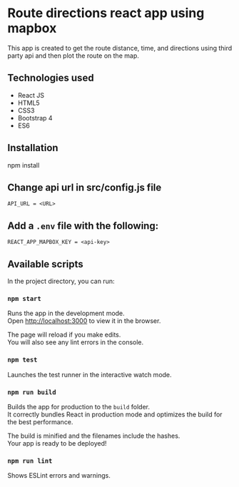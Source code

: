 # Route directions react app using mapbox

This app is created to get the route distance, time, and directions using third party api and then plot the route on the map.

## Technologies used

- React JS
- HTML5
- CSS3
- Bootstrap 4
- ES6

## Installation

npm install

## Change api url in src/config.js file

```
API_URL = <URL>
```

## Add a `.env` file with the following:

```
REACT_APP_MAPBOX_KEY = <api-key>
```

## Available scripts

In the project directory, you can run:

### `npm start`

Runs the app in the development mode.<br>
Open [http://localhost:3000](http://localhost:3000) to view it in the browser.

The page will reload if you make edits.<br>
You will also see any lint errors in the console.

### `npm test`

Launches the test runner in the interactive watch mode.

### `npm run build`

Builds the app for production to the `build` folder.<br>
It correctly bundles React in production mode and optimizes the build for the best performance.

The build is minified and the filenames include the hashes.<br>
Your app is ready to be deployed!

### `npm run lint`

Shows ESLint errors and warnings.
